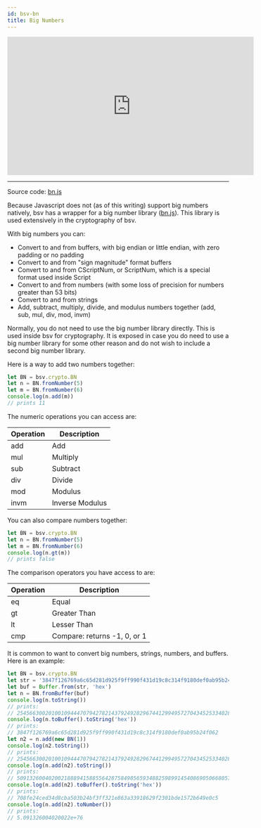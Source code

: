 ```yaml
---
id: bsv-bn
title: Big Numbers
---
```


<iframe width="560" height="315" src="https://www.youtube.com/embed/bkGiCjYBpJE" frameborder="0" allow="accelerometer; autoplay; encrypted-media; gyroscope; picture-in-picture" allowfullscreen></iframe>

---------------------

Source code: [bn.js](https://github.com/moneybutton/bsv/blob/master/lib/crypto/bn.js)

Because Javascript does not (as of this writing) support big numbers natively,
bsv has a wrapper for a big number library
([bn.js](https://github.com/indutny/bn.js/)). This library is used extensively
in the cryptography of bsv.

With big numbers you can:
* Convert to and from buffers, with big endian or little endian, with zero padding or no padding
* Convert to and from "sign magnitude" format buffers
* Convert to and from CScriptNum, or ScriptNum, which is a special format used inside Script
* Convert to and from numbers (with some loss of precision for numbers greater than 53 bits)
* Convert to and from strings
* Add, subtract, multiply, divide, and modulus numbers together (add, sub, mul, div, mod, invm)

Normally, you do not need to use the big number library directly. This is used
inside bsv for cryptography. It is exposed in case you do need to use a big
number library for some other reason and do not wish to include a second big
number library.

Here is a way to add two numbers together:
```javascript
let BN = bsv.crypto.BN
let n = BN.fromNumber(5)
let m = BN.fromNumber(6)
console.log(n.add(m))
// prints 11
```

The numeric operations you can access are:

| Operation | Description     |
|-----------|-----------------|
| add       | Add             |
| mul       | Multiply        |
| sub       | Subtract        |
| div       | Divide          |
| mod       | Modulus         |
| invm      | Inverse Modulus |

You can also compare numbers together:
```javascript
let BN = bsv.crypto.BN
let n = BN.fromNumber(5)
let m = BN.fromNumber(6)
console.log(n.gt(m))
// prints false
```
The comparison operators you have access to are:

| Operation | Description                  |
|-----------|------------------------------|
| eq        | Equal                        |
| gt        | Greater Than                 |
| lt        | Lesser Than                  |
| cmp       | Compare: returns -1, 0, or 1 |

It is common to want to convert big numbers, strings, numbers, and buffers. Here is an example:
```javascript
let BN = bsv.crypto.BN
let str = '3847f126769a6c65d281d925f9ff990f431d19c8c314f9180def0ab95b24f062'
let buf = Buffer.from(str, 'hex')
let n = BN.fromBuffer(buf)
console.log(n.toString())
// prints:
// 25456630020100109444707942782143792492829674412994957270434525334028981432418
console.log(n.toBuffer().toString('hex'))
// prints:
// 3847f126769a6c65d281d925f9ff990f431d19c8c314f9180def0ab95b24f062
let n2 = n.add(new BN(1))
console.log(n2.toString())
// prints:
// 25456630020100109444707942782143792492829674412994957270434525334028981432419
console.log(n.add(n2).toString())
// prints:
// 50913260040200218889415885564287584985659348825989914540869050668057962864837
console.log(n.add(n2).toBuffer().toString('hex'))
// prints:
// 708fe24ced34d8cba503b24bf3ff321e863a33918629f2301bde1572b649e0c5
console.log(n.add(n2).toNumber())
// prints:
// 5.091326004020022e+76
```
